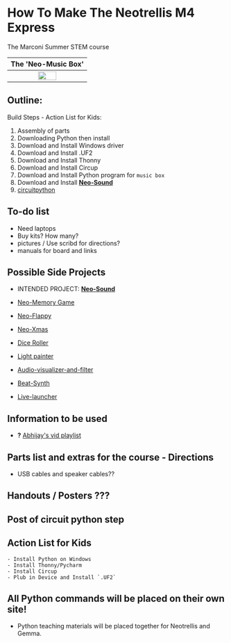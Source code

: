 # How To Make The Neotrellis M4 Express
The Marconi Summer STEM course

| The 'Neo-Music Box' |
|:-:|
|<img src="/images/adafruit_products_3938_demo.gif" width="50%" />|

## Outline: 

Build Steps - Action List for Kids:
1. Assembly of parts
1. Downloading Python then install
1. Download and Install Windows driver
1. Download and Install .UF2
1. Download and Install Thonny
1. Download and Install Circup 
1. Download and Install Python program for `music box`
1. Download and Install [**Neo-Sound**](https://learn.adafruit.com/adafruit-neotrellis-m4)
2. [circuitpython](https://learn.adafruit.com/welcome-to-circuitpython)


## To-do list
   - Need laptops
   - Buy kits? How many?
   - pictures / Use scribd for directions?
   - manuals for board and links


## Possible Side Projects
- INTENDED PROJECT: [**Neo-Sound**](https://learn.adafruit.com/adafruit-neotrellis-m4)

- [Neo-Memory Game](https://learn.adafruit.com/neotrellis-m4-memory-game)
- [Neo-Flappy](https://learn.adafruit.com/circuitpython-neotrellism4-flappybird)
- [Neo-Xmas](https://learn.adafruit.com/xmas-sound-board)
- [Dice Roller](https://learn.adafruit.com/neotrellis-dice)
- [Light painter](https://learn.adafruit.com/neotrellis-light-painting)
- [Audio-visualizer-and-filter](https://learn.adafruit.com/trellis-m4-audio-visualizer-and-filter)
- [Beat-Synth](https://learn.adafruit.com/trellis-m4-beat-sequencer)
- [Live-launcher](https://learn.adafruit.com/neotrellis-live-launcher)



## Information to be used
- **?** [Abhijay's vid playlist](https://www.youtube.com/playlist?list=PLVJIaQIN1-U7R3uJ16FP6xKWFEc6uZRee)

## Parts list and extras for the course - Directions
- USB cables and speaker cables??


## Handouts / Posters ???


## Post of circuit python step



## Action List for Kids
    - Install Python on Windows
    - Install Thonny/Pycharm
    - Install Circup
    - Plub in Device and Install `.UF2`


## All Python commands will be placed on their own site!
- Python teaching materials will be placed together for Neotrellis and Gemma.

